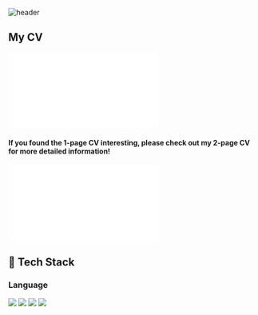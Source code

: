 ![header](https://capsule-render.vercel.app/api?type=venom&color=BAFFE2&height=150&section=header&text=Bioinformatics%20AI%20Engineer&fontSize=40&animation=fadeIn)

## My CV
![1 page CV](cv_1page.pdf)

#### If you found the 1-page CV interesting, please check out my 2-page CV for more detailed information!
![2 page CV](cv_2page.pdf)

## 🧱 Tech Stack
  ### Language
  <!--Python-->
  <img src="https://img.shields.io/badge/Python-3776AB?style=flat-square&logo=Python&logoColor=white"/>
  <!--C++-->
  <img src="https://img.shields.io/badge/C++-00599C?style=flat-square&logo=cplusplus&logoColor=white"/>
  <!--C-->
  <img src="https://img.shields.io/badge/C-A8B9CC?style=flat-square&logo=c&logoColor=white"/>
  <!--JavaScript-->
  <img src="https://img.shields.io/badge/JavaScript-F7DF1E?style=flat-square&logo=JavaScript&logoColor=white"/>
  <br/>

